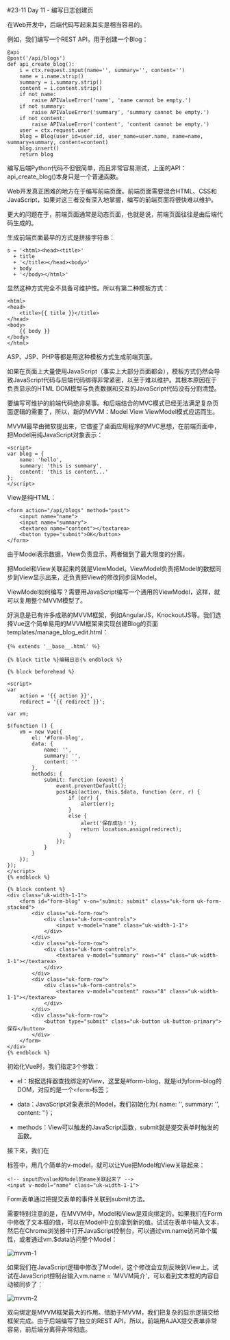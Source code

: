 #23-11 Day 11 - 编写日志创建页

在Web开发中，后端代码写起来其实是相当容易的。

例如，我们编写一个REST API，用于创建一个Blog：

	@api
	@post('/api/blogs')
	def api_create_blog():
	    i = ctx.request.input(name='', summary='', content='')
	    name = i.name.strip()
	    summary = i.summary.strip()
	    content = i.content.strip()
	    if not name:
	        raise APIValueError('name', 'name cannot be empty.')
	    if not summary:
	        raise APIValueError('summary', 'summary cannot be empty.')
	    if not content:
	        raise APIValueError('content', 'content cannot be empty.')
	    user = ctx.request.user
	    blog = Blog(user_id=user.id, user_name=user.name, name=name, summary=summary, content=content)
	    blog.insert()
	    return blog
编写后端Python代码不但很简单，而且非常容易测试，上面的API：api_create_blog()本身只是一个普通函数。

Web开发真正困难的地方在于编写前端页面。前端页面需要混合HTML、CSS和JavaScript，如果对这三者没有深入地掌握，编写的前端页面将很快难以维护。

更大的问题在于，前端页面通常是动态页面，也就是说，前端页面往往是由后端代码生成的。

生成前端页面最早的方式是拼接字符串：

	s = '<html><head><title>'
	  + title
	  + '</title></head><body>'
	  + body
	  + '</body></html>'
显然这种方式完全不具备可维护性。所以有第二种模板方式：

	<html>
	<head>
	    <title>{{ title }}</title>
	</head>
	<body>
	    {{ body }}
	</body>
	</html>
ASP、JSP、PHP等都是用这种模板方式生成前端页面。

如果在页面上大量使用JavaScript（事实上大部分页面都会），模板方式仍然会导致JavaScript代码与后端代码绑得非常紧密，以至于难以维护。其根本原因在于负责显示的HTML DOM模型与负责数据和交互的JavaScript代码没有分割清楚。

要编写可维护的前端代码绝非易事。和后端结合的MVC模式已经无法满足复杂页面逻辑的需要了，所以，新的MVVM：Model View ViewModel模式应运而生。

MVVM最早由微软提出来，它借鉴了桌面应用程序的MVC思想，在前端页面中，把Model用纯JavaScript对象表示：

	<script>
	var blog = {
	    name: 'hello',
	    summary: 'this is summary',
	    content: 'this is content...'
	};
	</script>
View是纯HTML：

	<form action="/api/blogs" method="post">
	    <input name="name">
	    <input name="summary">
	    <textarea name="content"></textarea>
	    <button type="submit">OK</button>
	</form>
由于Model表示数据，View负责显示，两者做到了最大限度的分离。

把Model和View关联起来的就是ViewModel。ViewModel负责把Model的数据同步到View显示出来，还负责把View的修改同步回Model。

ViewModel如何编写？需要用JavaScript编写一个通用的ViewModel，这样，就可以复用整个MVVM模型了。

好消息是已有许多成熟的MVVM框架，例如AngularJS，KnockoutJS等。我们选择Vue这个简单易用的MVVM框架来实现创建Blog的页面templates/manage_blog_edit.html：

	{％ extends '__base__.html' ％}
	
	{% block title %}编辑日志{% endblock %}
	
	{% block beforehead %}
	
	<script>
	var
	    action = '{{ action }}',
	    redirect = '{{ redirect }}';
	
	var vm;
	
	$(function () {
	    vm = new Vue({
	        el: '#form-blog',
	        data: {
	            name: '',
	            summary: '',
	            content: ''
	        },
	        methods: {
	            submit: function (event) {
	                event.preventDefault();
	                postApi(action, this.$data, function (err, r) {
	                    if (err) {
	                        alert(err);
	                    }
	                    else {
	                        alert('保存成功！');
	                        return location.assign(redirect);
	                    }
	                });
	            }
	        }
	    });
	});
	</script>
	{% endblock %}
	
	{% block content %}
	<div class="uk-width-1-1">
	    <form id="form-blog" v-on="submit: submit" class="uk-form uk-form-stacked">
	        <div class="uk-form-row">
	            <div class="uk-form-controls">
	                <input v-model="name" class="uk-width-1-1">
	            </div>
	        </div>
	        <div class="uk-form-row">
	            <div class="uk-form-controls">
	                <textarea v-model="summary" rows="4" class="uk-width-1-1"></textarea>
	            </div>
	        </div>
	        <div class="uk-form-row">
	            <div class="uk-form-controls">
	                <textarea v-model="content" rows="8" class="uk-width-1-1"></textarea>
	            </div>
	        </div>
	        <div class="uk-form-row">
	            <button type="submit" class="uk-button uk-button-primary">保存</button>
	        </div>
	    </form>
	</div>
	{% endblock %}
初始化Vue时，我们指定3个参数：

- el：根据选择器查找绑定的View，这里是#form-blog，就是id为form-blog的DOM，对应的是一个`<form>`标签；

- data：JavaScript对象表示的Model，我们初始化为{ name: '', summary: '', content: ''}；

- methods：View可以触发的JavaScript函数，submit就是提交表单时触发的函数。

接下来，我们在<form>标签中，用几个简单的v-model，就可以让Vue把Model和View关联起来：

	<!-- input的value和Model的name关联起来了 -->
	<input v-model="name" class="uk-width-1-1">
Form表单通过<form v-on="submit: submit">把提交表单的事件关联到submit方法。

需要特别注意的是，在MVVM中，Model和View是双向绑定的。如果我们在Form中修改了文本框的值，可以在Model中立刻拿到新的值。试试在表单中输入文本，然后在Chrome浏览器中打开JavaScript控制台，可以通过vm.name访问单个属性，或者通过vm.$data访问整个Model：

![mvvm-1](../image/chapter23/23-11-1.jpg)

如果我们在JavaScript逻辑中修改了Model，这个修改会立刻反映到View上。试试在JavaScript控制台输入vm.name = 'MVVM简介'，可以看到文本框的内容自动被同步了：

![mvvm-2](../image/chapter23/23-11-2.jpg)

双向绑定是MVVM框架最大的作用。借助于MVVM，我们把复杂的显示逻辑交给框架完成。由于后端编写了独立的REST API，所以，前端用AJAX提交表单非常容易，前后端分离得非常彻底。